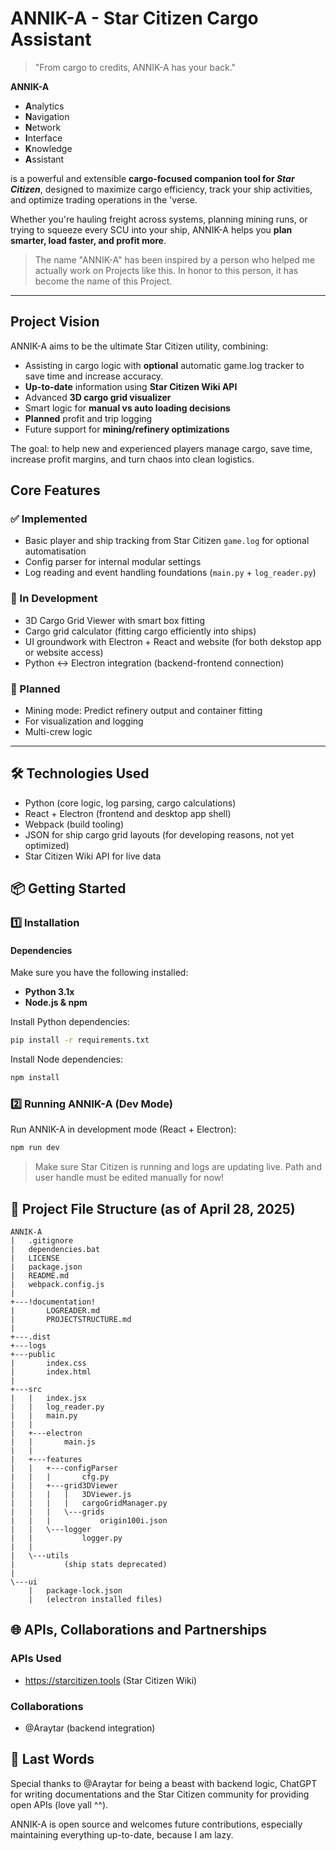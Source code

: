 # ANNIK-A - Star Citizen Cargo Assistant
> "From cargo to credits, ANNIK-A has your back."

**ANNIK-A**
- **A**nalytics
- **N**avigation
- **N**etwork
- **I**nterface
- **K**nowledge
- **A**ssistant

is a powerful and extensible **cargo-focused companion tool for *Star Citizen***, designed to maximize cargo efficiency, track your ship activities, and optimize trading operations in the 'verse.

Whether you're hauling freight across systems, planning mining runs, or trying to squeeze every SCU into your ship, ANNIK-A helps you **plan smarter, load faster, and profit more**.

> The name "ANNIK-A" has been inspired by a person who helped me actually work on Projects like this. In honor to this person, it has become the name of this Project.

---

## Project Vision

ANNIK-A aims to be the ultimate Star Citizen utility, combining:
- Assisting in cargo logic with **optional** automatic game.log tracker to save time and increase accuracy.
- **Up-to-date** information using **Star Citizen Wiki API**
- Advanced **3D cargo grid visualizer**
- Smart logic for **manual vs auto loading decisions**
- **Planned** profit and trip logging
- Future support for **mining/refinery optimizations**

The goal: to help new and experienced players manage cargo, save time, increase profit margins, and turn chaos into clean logistics. 

## Core Features

### ✅ Implemented
- Basic player and ship tracking from Star Citizen `game.log` for optional automatisation
- Config parser for internal modular settings
- Log reading and event handling foundations (`main.py` + `log_reader.py`)

### 🚧 In Development
- 3D Cargo Grid Viewer with smart box fitting
- Cargo grid calculator (fitting cargo efficiently into ships)
- UI groundwork with Electron + React and website (for both dekstop app or website access)
- Python ↔ Electron integration (backend-frontend connection)

### 🌱 Planned
- Mining mode: Predict refinery output and container fitting
- For visualization and logging
- Multi-crew logic

---

## 🛠️ Technologies Used
- Python (core logic, log parsing, cargo calculations)
- React + Electron (frontend and desktop app shell)
- Webpack (build tooling)
- JSON for ship cargo grid layouts (for developing reasons, not yet optimized)
- Star Citizen Wiki API for live data

## 📦 Getting Started

### 1️⃣ Installation

#### Dependencies
Make sure you have the following installed:
- **Python 3.1x**
- **Node.js & npm**

Install Python dependencies:
```bash
pip install -r requirements.txt 
```

Install Node dependencies:
```bash
npm install
```

### 2️⃣ Running ANNIK-A (Dev Mode)

Run ANNIK-A in development mode (React + Electron):
```bash
npm run dev
```

> Make sure Star Citizen is running and logs are updating live.
Path and user handle must be edited manually for now!

## 📂 Project File Structure (as of April 28, 2025)

```
ANNIK-A
|   .gitignore
|   dependencies.bat
|   LICENSE
|   package.json
|   README.md
|   webpack.config.js
|
+---!documentation!
|       LOGREADER.md
|       PROJECTSTRUCTURE.md
|
+---.dist
+---logs
+---public
|       index.css
|       index.html
|
+---src
|   |   index.jsx
|   |   log_reader.py
|   |   main.py
|   |
|   +---electron
|   |       main.js
|   |
|   +---features
|   |   +---configParser
|   |   |       cfg.py
|   |   +---grid3DViewer
|   |   |   |   3DViewer.js
|   |   |   |   cargoGridManager.py
|   |   |   \---grids
|   |   |           origin100i.json
|   |   \---logger
|   |           logger.py
|   |
|   \---utils
|           (ship stats deprecated)
|
\---ui
    |   package-lock.json
    |   (electron installed files)
```

## 🌐 APIs, Collaborations and Partnerships

### APIs Used
- https://starcitizen.tools (Star Citizen Wiki)

### Collaborations
- @Araytar (backend integration)


## 📝 Last Words

Special thanks to @Araytar for being a beast with backend logic, ChatGPT for writing documentations and the Star Citizen community for providing open APIs (love yall ^^).

ANNIK-A is open source and welcomes future contributions, especially maintaining everything up-to-date, because I am lazy.
